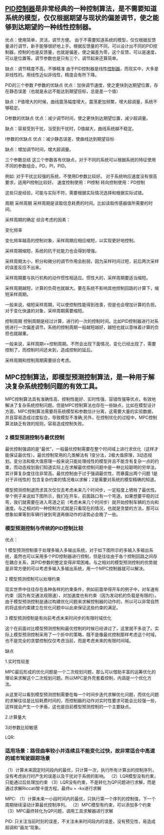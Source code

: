 ## [PID控制器](https://so.csdn.net/so/search?q=PID控制器&spm=1001.2101.3001.7020)是非常经典的一种控制算法，是不需要知道系统的模型，仅仅根据期望与现状的偏差调节，使之能够到达期望的一种线性控制器。

优点：使用简单，灵活，调节方便。
由于不需要知道系统的模型，仅仅根据反馈量进行调节，新手能够很好地上手。根据反馈量的不同，可以设计出不同的PID控制器，控制的也是反馈量，也就是偏差，使之偏差为零，这个反馈，可以是速度，可以是位置等。调节参数也是只有三个，调节起来还算简单。

缺点：调节精度不高，不够精准
由于PID控制器是线性[控制器](https://so.csdn.net/so/search?q=控制器&spm=1001.2101.3001.7020)，而现实中，大多是非线性的。用线性近似非线性，精度会有所下降。

PID的三个参数
P参数的优缺点
优点：加快调节速度，使之更快到达期望位置，存在静态误差（也就是永远不能达到期望目标，总是差一个值）

缺点：P值增大的时候，曲线震荡幅度增大，震荡更加频繁，增大超调量，系统不够稳定。

D参数的优缺点
优点：减少调节时间，使之更快到达期望位置，减少超调量。

缺点：容易受到干扰，当受到干扰时，D值越大，曲线系统越不稳定。

I参数的优缺点
优点：减少静态误差，使曲线达到期望目标

缺点：增加调节时间，增大超调量。

三个参数总结
这三个参数各有优缺点，对于不同的系统可以根据系统的特征使用不同的参数组合，PD，PI，PID。

例如:
对于干扰比较强的系统，不使用D参数比较好。
对于系统响应速度没有很高要求，适用PI控制比较好。
速度控制使用：PI控制
转向控制使用：PD控制

这些只是经验，可能与实际不符，需要根据实际情况选择和根据实际试错。

周期
采样周期
采样周期是读取信息耗费的时间。比如读取传感器值所需要的时间。

采样周期的确定
综合考虑的因素：

变化频率

变化频率越高的控制对象，采样周期应相应缩短，以实现更好地控制。

采样周期缩短，系统的抗干扰能力也会得到增强。

采样周期太小，积分和微分的调节作用会削弱，因为采样时间过短，前后两次采样的误差反应不出来。

采样周期要与执行机构的动作惯性相适应。惯性大的，采样周期要适当缩短。

采样周期越短，计算的负荷也就越大。要在系统不影响其他控制回路的计算下，缩短采样周期。

一般来说，缩短采样周期，可以使控制性能得到改善，但是也会增加计算的负担。对于变化快速的对象，采样周期需要缩短。

控制周期
控制周期是经过计算，进行的一次的控制时间。比如PID控制器进行对系统进行一次偏差调节。系统的控制周期一般越短越好，越短也就以意味着计算的负担也就越重。

一般来说，采样周期<=控制周期。不然会出现下面情况，变化已经出现了，需要控制了，而控制时间还未到，造成控制的延后。

采样周期和控制周期需要综合考虑。

##  MPC控制算法，即模型预测控制算法，是一种用于解决复杂系统控制问题的有效工具。

MPC控制算法具有准确性高、控制性能好、实时性强、容错性强等优点，有效地解决了复杂系统控制问题。但是MPC控制算法也存在一些缺点，比如在模型设计方面，MPC控制算法需要将系统模型和参数估计分离，这需要大量的实验数据，并且容易造成过度拟合，导致模型不准确;另外，在控制优化的过程中，MPC控制算法缺乏有效的规则，容易造成控制失败。



### 2 模型预测控制与最优控制

最优控制强调的是“最优”，一般最优控制需要在整个时间域上进行求优化（这样才能保证最优性）。最优控制常用的几类解法有 1变分法，2极大值原理，3动态规划。变分法和极大值原理一般来说只能处理线性的模型并且不能含有复杂一点的约束，而动态规划我们知道实际上在求解最优控制问题中是一种比较聪明的穷举法，其计算复杂度往往非常高。最优控制由于过于强调最优性，而暴露出两个问题 1是对于非线性的 包含复杂约束的情况难以求解；2是需要对系统的模型精确的知道。

模型预测控制退而求其次仅仅去考虑未来几个时间步，一定程度上牺牲了最优性。举个例子来说如下图所示，我们在开车，前面路口有一个弯道。如果想要平稳的过弯，我们就需要在进入弯道之前（考虑未来几个时间步）就开始控制车辆的方向和速度。与之相对的一种控制方式就是只看现在的情况，也就是贪婪的方法，那可以想象如果等到车辆行驶到弯道再做动作的话势必会晚了一些。

###  模型预测控制与传统的PID控制比较

优点：

1 模型预测控制善于处理多输入多输出系统，对于如下图所示的多输入多输出系统，虽然也可以采用多个PID控制器进行控制，但是往往由于各个控制回路之间存在耦合关系，其PID参数的整定变得非常困难。与之相对的模型预测控制的优势就是非常方便的可以考虑多输入多输出系统，用一个MPC控制器就可以解决。

2 模型预测控制可以处理约束

现实世界中往往存在各种各样的约束条件，例如前面举得开车的例子中，对车速有约束（因为有交通法规限速），对加速度也有约束（因为发动机的负载是有限的）。由于模型预测控制是通过构建优化问题来求解控制器的动作的，所以可以非常自然的将这些约束建立在优化问题中以此来保证这些约束的满足。

3 模型预测控制是有向前考虑未来时间步的有限时域优化

这个在前面对比模型预测控制和最优控制的时候已经讲过了，这里就不多说了。实际上模型预测控制采用了一个折中的策略，既不是像最优控制那样考虑这个时域，也不是完全的贪婪控制仅仅考虑当前，而是考虑未来的有限时间域。

缺点

1.实时性较差

MPC最后形成的优化问题是一个二次规划问题，那么可以借助丰富的运筹优化的理论来求解这个二次规划问题。所以MPC是外壳套着控制，内涵是一个优化方法。

从这里可以看到模型预测控制需要在每一个时间步迭代求解优化问题，而优化问题的求解往往是比较耗费时间的，而控制器的动作对实时性要求可能会比较强一些，这样就会产生一个矛盾，这也是目前模型预测控制的一个主要缺点。

2.计算量大

3对参数比较敏感



LQR:

### 适用场景：路径曲率较小并连续且不能变化过快，故非常适合中高速的城市驾驶跟踪场景

（1）计算未来固定时间段内的最优，只计算一次，执行所有计算出的控制序列，没有考虑执行时产生的误差以及干扰对于系统的影响。
（2）LQR模型没有约束，只能通过后处理加约束
（3）LQR没有约束，不是转化为QP问题进行求解，而是通过求解Riccati黎卡提方程，最终u = -kx进行求解

MPC:
（1）计算未来一小段时间内的最优，只执行第一个序列的控制值，下一个周期继续滚动计算最优控制序列。
（2）MPC模型有约束，可以添加多个约束
（3）MPC最终转化为QP问题，调用工具求解器进行求解

PID:
只关注当前时刻的误差，不关注未来时间段内的误差，没有预见性，易造成超调和“画龙”现象。